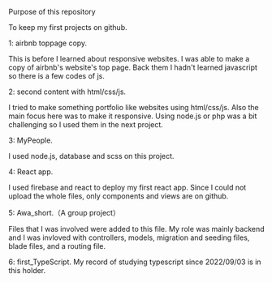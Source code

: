 Purpose of this repository

To keep my first projects on github.

1: airbnb toppage copy.

This is before I learned about responsive websites.
I was able to make a copy of airbnb's website's top page.
Back them I hadn't learned javascript so there is a few codes of js.

2: second content with html/css/js.

I tried to make something portfolio like websites using html/css/js.
Also the main focus here was to make it responsive.
Using node.js or php was a bit challenging so I used them in the next project.

3: MyPeople.

I used node.js, database and scss on this project.

4: React app.

I used firebase and react to deploy my first react app.
Since I could not upload the whole files, only components and views are on github.

5: Awa_short.（A group project）

Files that I was involved were added to this file.
My role was mainly backend and I was invloved with controllers, models, migration and seeding files, blade files, and a routing file.

6: first_TypeScript.
My record of studying typescript since 2022/09/03 is in this holder.

